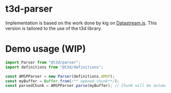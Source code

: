 # t3d-parser

Implementation is based on the work done by kig on [Datastream.js](github.com/kig/Datastream.js).
This version is tailored to the use of the t3d library.

# Demo usage (WIP)

```ts
import Parser from "@t3d/parser";
import definitions from "@t3d/definitions";

const AMSPParser = new Parser(definitions.AMSP);
const myBuffer = Buffer.from(/** opened chunk**/);
const parsedChunk = AMSPParser.parse(myBuffer); // Chunk will be automatically typed 🎉
```
